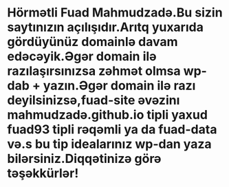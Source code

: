 # Hörmətli Fuad Mahmudzadə.Bu sizin saytınızın açılışıdır.Arıtq yuxarıda gördüyünüz domainlə davam edəcəyik.Əgər domain ilə razılaşırsınızsa zəhmət olmsa  wp-dab + yazın.Əgər domain ilə razı deyilsinizsə,fuad-site əvəzinı mahmudzadə.github.io tipli yaxud fuad93 tipli rəqəmli ya da fuad-data və.s bu tip idealarınız wp-dan yaza bilərsiniz.Diqqətinizə görə təşəkkürlər!
